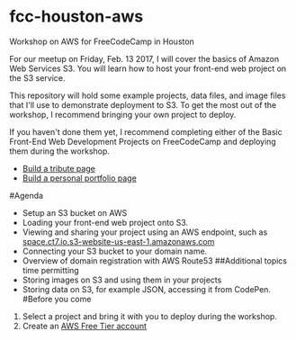 # fcc-houston-aws
Workshop on AWS for FreeCodeCamp in Houston

For our meetup on Friday, Feb. 13 2017, I will cover the basics of Amazon Web Services S3. You will learn how to host your front-end web project on the S3 service. 

This repository will hold some example projects, data files, and image files that I'll use to demonstrate deployment to S3. 
To get the most out of the workshop, I recommend bringing your own project to deploy.

If you haven't done them yet, I recommend completing either of the Basic Front-End Web Development Projects on FreeCodeCamp and deploying them during the workshop.
* [Build a tribute page](https://www.freecodecamp.com/challenges/build-a-tribute-page)
* [Build a personal portfolio page](https://www.freecodecamp.com/challenges/build-a-personal-portfolio-webpage)

#Agenda
* Setup an S3 bucket on AWS
* Loading your front-end web project onto S3.
* Viewing and sharing your project using an AWS endpoint, such as [space.ct7.io.s3-website-us-east-1.amazonaws.com](http://space.ct7.io.s3-website-us-east-1.amazonaws.com)
* Connecting your S3 bucket to your domain name. 
* Overview of domain registration with AWS Route53
##Additional topics time permitting
* Storing images on S3 and using them in your projects
* Storing data on S3, for example JSON, accessing it from CodePen.
#Before you come
1. Select a project and bring it with you to deploy during the workshop. 
2. Create an [AWS Free Tier account](https://aws.amazon.com/free/?sc_channel=PS&sc_campaign=acquisition_US&sc_publisher=google&sc_medium=cloud_computing_b&sc_content=aws_free_e_control_q32016&sc_detail=aws%20free%20tier&sc_category=cloud_computing&sc_segment=102882724602&sc_matchtype=e&sc_country=US&s_kwcid=AL!4422!3!102882724602!e!!g!!aws%20free%20tier&ef_id=VKhwjgAAAFiZegBr:20170202033443:s)
